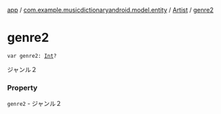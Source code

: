 [app](../../index.md) / [com.example.musicdictionaryandroid.model.entity](../index.md) / [Artist](index.md) / [genre2](./genre2.md)

# genre2

`var genre2: `[`Int`](https://kotlinlang.org/api/latest/jvm/stdlib/kotlin/-int/index.html)`?`

ジャンル２

### Property

`genre2` - ジャンル２